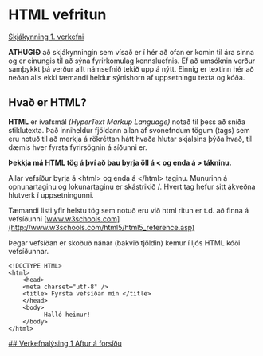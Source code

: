 # HTML vefritun  

[Skjákynning 1. verkefni](https://gjg.github.io/Vefhonnun/)

**ATHUGIÐ** að skjákynningin sem vísað er í hér að ofan er komin til ára sinna og er einungis til að sýna fyrirkomulag kennsluefnis. Ef að umsóknin verður samþykkt þá verður allt námsefnið tekið upp á nýtt. Einnig er textinn hér að neðan alls ekki tæmandi heldur sýnishorn af uppsetningu texta og kóða.

## Hvað er HTML?
 
**HTML** er ívafsmál _(HyperText Markup Language)_  notað til þess að sníða stiklutexta.  Það inniheldur fjöldann allan af svonefndum tögum (tags) sem eru notuð til að merkja á rökréttan hátt hvaða hlutar skjalsins þýða hvað, til dæmis hver fyrsta fyrirsögnin á síðunni er. 

**Þekkja má HTML tög á því að þau byrja öll á   <  og enda á  > tákninu.**

Allar vefsíður byrja á &lt;html> og enda á &lt;/html> taginu.  Munurinn á opnunartaginu og lokunartaginu er skástrikið /.  Hvert tag hefur sitt ákveðna hlutverk í uppsetningunni. 

Tæmandi listi yfir helstu tög sem notuð eru við html ritun er t.d. að finna á vefsíðunni [www.w3schools.com](http://www.w3schools.com/html5/html5_reference.asp) 

Þegar vefsíðan er skoðuð nánar (bakvið tjöldin) kemur í ljós HTML kóði vefsíðunnar. 
 
```
<!DOCTYPE HTML> 
<html>  
	<head>  
	<meta charset="utf-8" /> 
	<title> Fyrsta vefsíðan mín </title>  
	</head>  
	<body>  
	      Halló heimur! 
	</body>  
</html>  

```
[ ## Verkefnalýsing 1 ](verklysing-1.md)
[Aftur á forsíðu](https://github.com/GJG/Vefhonnun)


